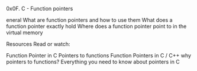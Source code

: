0x0F. C - Function pointers

eneral
What are function pointers and how to use them
What does a function pointer exactly hold
Where does a function pointer point to in the virtual memory

Resources
Read or watch:

Function Pointer in C
Pointers to functions
Function Pointers in C / C++
why pointers to functions?
Everything you need to know about pointers in C


